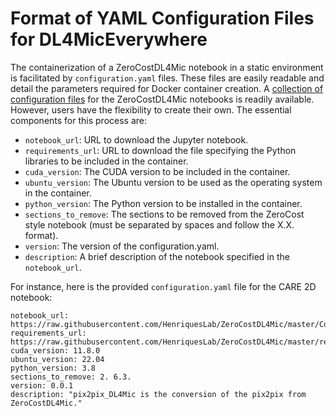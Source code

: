 # Format of YAML Configuration Files for DL4MicEverywhere

The containerization of a ZeroCostDL4Mic notebook in a static environment is facilitated by `configuration.yaml` files. These files are easily readable and detail the parameters required for Docker container creation. A [collection of configuration files](https://github.com/HenriquesLab/DL4MicEverywhere/tree/main/notebooks) for the ZeroCostDL4Mic notebooks is readily available. However, users have the flexibility to create their own. The essential components for this process are:

* `notebook_url`: URL to download the Jupyter notebook.
* `requirements_url`: URL to download the file specifying the Python libraries to be included in the container.
* `cuda_version`: The CUDA version to be included in the container.
* `ubuntu_version`: The Ubuntu version to be used as the operating system in the container.
* `python_version`: The Python version to be installed in the container.
* `sections_to_remove`: The sections to be removed from the ZeroCost style notebook (must be separated by spaces and follow the X.X. format).
* `version`: The version of the configuration.yaml.
* `description`: A brief description of the notebook specified in the `notebook_url`.

For instance, here is the provided `configuration.yaml` file for the CARE 2D notebook:


```
notebook_url: https://raw.githubusercontent.com/HenriquesLab/ZeroCostDL4Mic/master/Colab_notebooks/pix2pix_ZeroCostDL4Mic.ipynb
requirements_url: https://raw.githubusercontent.com/HenriquesLab/ZeroCostDL4Mic/master/requirements_files/pix2pix_requirements_simple.txt
cuda_version: 11.8.0
ubuntu_version: 22.04
python_version: 3.8
sections_to_remove: 2. 6.3. 
version: 0.0.1
description: "pix2pix_DL4Mic is the conversion of the pix2pix from ZeroCostDL4Mic."
```
